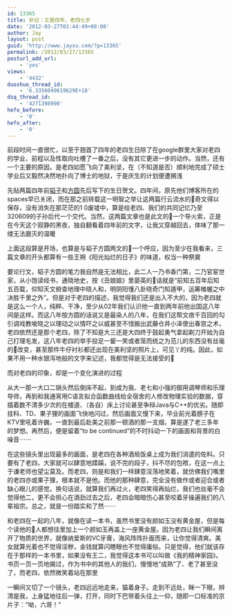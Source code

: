```yaml
---
id: 13365
title: 补记：又是四年，老四七岁
date: '2012-03-27T01:44:49+08:00'
author: Jay
layout: post
guid: 'http://www.jayxu.com/?p=13365'
permalink: /2012/03/27/13365
posturl_add_url:
    - 'yes'
views:
    - '4432'
duoshuo_thread_id:
    - '6.3356049619629E+18'
dsq_thread_id:
    - '4271398990'
hefo_before:
    - '0'
hefo_after:
    - '0'
---
```


前段时间一直很忙，以至于翘首了四年的老四生日除了在google群里大家对老四的学业、前程以及性取向吐槽了一番之后，没有其它更进一步的动作。当然，还有一个主要的原因，是老四如愿飞向了美利坚，在（不知道是否）顺利地完成了硕士学业后又毅然决然地扑向了博士的地狱，于是庆生的计划便遭搁浅

先贴两篇四年前<a href="http://www.jayxu.com/2008/03/04/280/" target="_blank" rel="noopener noreferrer">韬子</a>和<a href="http://www.jayxu.com/2008/03/05/289/" target="_blank" rel="noopener noreferrer">方圆</a>先后写下的生日贺文。四年间，原先他们博客所在的spaces早已关闭，而在那之前转载这一明智之举让这两篇行云流水的奇文得以保存，没有消失在那茫茫的1 0废墟中，算是给老四、我们的共同记忆乃至320609的子孙后代一个交代。当然，这两篇文章也是此文的一个导火索，正是在今天这个寂静的黑夜，独自翻看着四年前的文字，让我又穿越回去，体味了那一缕无法磨灭的温暖

上面这段算是开场，也算是与韬子方圆两文的一个呼应，因为至少在我看来，三篇文章的开头都算有一些王朔《阳光灿烂的日子》的味道，权当一种祭奠

要论行文，韬子方圆的笔力我自然是无法相比，此二人一乃书香门第，二乃官宦世家，从小饱读经书，通晓地史，按《丑娘娘》里晏英的话就是“前知五百年后知五百载，仰知天文俯查地理中晓人和，明阴阳懂八卦晓奇门知遁甲，运筹帷幄之中决胜千里之外”。但是对于老四的描述，我觉得我们还是出入不大的，因为老四就是这么一个人，纯粹、干净，至少从02年我们认识他一直到两年前他出国这八年间是这样。而这八年按方圆的话说又是最染人的八年，在我们这帮文痞千百回的勾引调戏教唆晓之以理动之以情吓之以威甚至不惜搬出武藤仓井小泽使出春宫之术，老四依然还是那个老四，除了不知是大三还是大四终于鼓起勇气拿起剃刀开始为自己打理毛发，这八年老四的举手投足一颦一笑或者笼而统之为范儿的东西没有丝毫的改变，甚至那件牛仔衬衫都还出现在美利坚的照片上，可见丫的纯。因此，如果不用一种水银泻地般的文字来记述，我都觉得是无法接受的

而对老四的印象，却是一个变化演进的过程

从大一那一大口二锅头然后倒床不起，到成为我、老七和小强的御用调琴师和乐理导师，再到和我通宵用C语言拟合函数曲线给全宿舍的人修改物理实验的数据，穿插着数不清多少次的在楼道、（各自）床上讨论甚至争辩Java与C++的优劣。随即挂科、TD、果子狸的画面飞快地闪过，然后画面又慢下来，毕业前光着膀子在KTV里吼着许巍，一直到最后赴美之前那一顿酒的那一支烟，算是遂了老三多年的梦想。再然后，便是留着“to be continued”的不时抖动一下的画面和背景的白噪音⋯⋯

在这些镜头里出现最多的画面，是老四在各种酒局饭桌上成为我们消遣的佐料。只要有了老四，大家就可以肆意地蹂躏，说不完的段子，抖不尽的包袱，在这一点上于谦老师也望尘莫及。而老四，则是和我们一样肆意淫荡地笑着，就仿佛我们嘴里的老四亦或果子狸，根本就不是他。而他的那种肆意，完全没有做作或者迎合或者缺心眼儿的感觉。换句话说，就算我们再过火，老四笑得再灿烂，我们也丝毫不会觉得他二，更不会担心在酒劲过去之后，老四会暗暗伤心甚至咬着牙操遍我们的八辈祖宗。总之，就是一份踏实和了然⋯⋯

和老四在一起的八年，就像在读一本书，虽然书里没有颜如玉没有黄金屋，但是每个读他的人都想往里加上一个颜如玉再盖上一座黄金屋。因为老四让我们瞬间离开了物质的世界，就像纳爱斯的VC牙膏，海风阵阵扑面而来，让你觉得清爽。美女就算光着也不觉得淫秽，金钱就算闪瞎眼也不觉得庸俗。只是觉得，他们就该存在于那样的一本书里，如果没有王二，我觉得这本书可以叫做《我的精神家园》。书页一页一页地揭过，作为书中的其他人的我们，慢慢地“成熟”了、老了甚至没了，而老四，依然微笑着站在那里

一瞬间又切了一个镜头，老四远远地走来，猫着身子。走到不远处，眯一下眼，辨清是我，上身猛地往后一弹，打开，同时下巴带着头往上一仰，随即一口标准的京片子：“呦，六哥！”